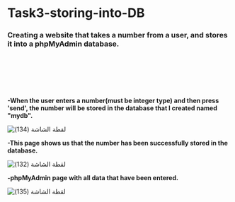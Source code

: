 # Task3-storing-into-DB
### Creating a website that takes a number from a user, and stores it into a phpMyAdmin database.
<pre>





</pre>
**-When the user enters a number(must be integer type) and then press 'send', the number will be stored in the database that I created named "mydb".**

![‏‏لقطة الشاشة (134)](https://user-images.githubusercontent.com/108306624/183549409-f0731666-fc05-4d44-a61b-5748020f71a7.png)




**-This page shows us that the number has been successfully stored in the database.**

![‏‏لقطة الشاشة (132)](https://user-images.githubusercontent.com/108306624/183549889-4aa2a05a-ceff-4952-bb00-bbd060c33a05.png)




**-phpMyAdmin page with all data that have been entered.**

![‏‏لقطة الشاشة (135)](https://user-images.githubusercontent.com/108306624/183550510-546af688-1afd-4e41-a07b-58ea8ff55c1f.png)



